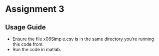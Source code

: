 # Assignment 3

## Usage Guide

- Ensure the file x06Simple.csv is in the same directory you're running this code from.
- Run the code in matlab.